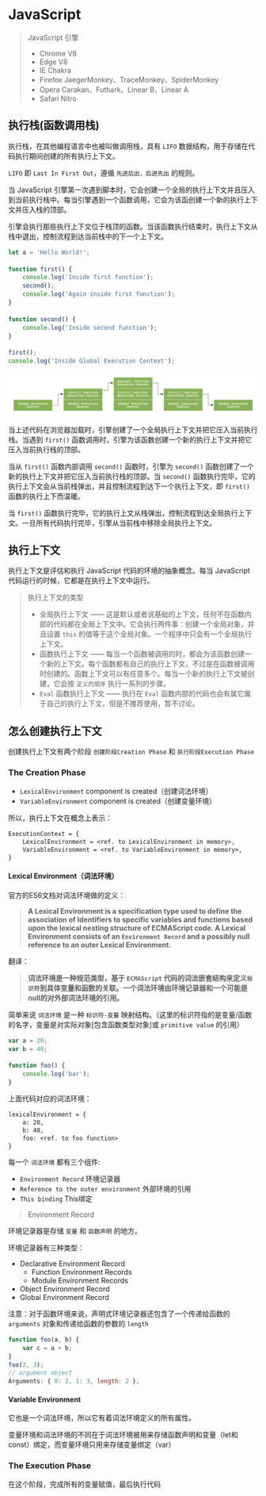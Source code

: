 # JavaScript

> JavaScript 引擎
>
> - Chrome V8
> - Edge V8
> - IE Chakra
> - Firefox JaegerMonkey、TraceMonkey、SpiderMonkey
> - Opera Carakan、Futhark、Linear B、Linear A
> - Safari Nitro

## 执行栈(函数调用栈)

执行栈，在其他编程语言中也被叫做调用栈，具有 `LIFO` 数据结构，用于存储在代码执行期间创建的所有执行上下文。

`LIFO` 即 `Last In First Out`，遵循 `先进后出，后进先出` 的规则。

当 JavaScript 引擎第一次遇到脚本时，它会创建一个全局的执行上下文并且压入到当前执行栈中。每当引擎遇到一个函数调用，它会为该函创建一个新的执行上下文并压入栈的顶部。

引擎会执行那些执行上下文位于栈顶的函数。当该函数执行结束时，执行上下文从栈中退出，控制流程到达当前栈中的下一个上下文。

```JavaScript
let a = 'Hello World!';

function first() {
    console.log('Inside first function');
    second();
    console.log('Again inside first function');
}

function second() {
    console.log('Inside second function');
}

first();
console.log('Inside Global Execution Context');
```

![执行栈 顺序](01%E5%9F%BA%E7%A1%80%E6%89%A7%E8%A1%8C%E6%A0%88EN.png)

当上述代码在浏览器加载时，引擎创建了一个全局执行上下文并把它压入当前执行栈。当遇到 `first()` 函数调用时，引擎为该函数创建一个新的执行上下文并把它压入当前执行栈的顶部。

当从 `first()` 函数内部调用 `second()` 函数时，引擎为 `second()` 函数创建了一个新的执行上下文并把它压入当前执行栈的顶部。当 `second()` 函数执行完毕，它的执行上下文会从当前栈弹出，并且控制流程到达下一个执行上下文，即 `first()` 函数的执行上下而温暖。

当 `first()` 函数执行完毕，它的执行上文从栈弹出，控制流程到达全局执行上下文。一旦所有代码执行完毕，引擎从当前栈中移除全局执行上下文。

## 执行上下文  

执行上下文是评估和执行 JavaScript 代码的环境的抽象概念。每当 JavaScript 代码运行的时候，它都是在执行上下文中运行。

> 执行上下文的类型
>
> - 全局执行上下文 —— 这是默认或者说基础的上下文，任何不在函数内部的代码都在全局上下文中。它会执行两件事：创建一个全局对象，并且设置 `this` 的值等于这个全局对象。一个程序中只会有一个全局执行上下文。
> - 函数执行上下文 —— 每当一个函数被调用的时，都会为该函数创建一个新的上下文。每个函数都有自己的执行上下文，不过是在函数被调用时创建的。函数上下文可以有任意多个。每当一个新的执行上下文被创建，它会按 `定义的顺序` 执行一系列的步骤。
> - `Eval` 函数执行上下文 —— 执行在 `Eval` 函数内部的代码也会有属它属于自己的执行上下文，但是不推荐使用，暂不讨论。

## 怎么创建执行上下文  

创建执行上下文有两个阶段 `创建阶段Creation Phase` 和 `执行阶段Execution Phase`

### The Creation Phase  

- `LexicalEnvironment` component is created（创建词法环境）  
- `VariableEnvironment` component is created（创建变量环境）  

所以，执行上下文在概念上表示：

```text
ExecutionContext = {
    LexicalEnvironment = <ref. to LexicalEnvironment in memory>,
    VariableEnvironment = <ref. to VariableEnvironment in memory>,
}
```

#### Lexical Environment（词法环境）

官方的ES6文档对词法环境做的定义：

> **A Lexical Environment is a specification type used to define the association of Identifiers to specific variables and functions based upon the lexical nesting structure of ECMAScript code. A Lexical Environment consists of an `Environment Record` and a possibly null reference to an outer Lexical Environment.**

翻译：

> **词法环境是一种规范类型，基于 `ECMAScript` 代码的词法嵌套结构来定义`标识符`到具体变量和函数的关联。一个词法环境由环境记录器和一个可能是null的对外部词法环境的引用。**

简单来说 `词法环境` 是一种 `标识符-变量` 映射结构。（这里的标识符指的是变量/函数的名字，变量是对实际对象[包含函数类型对象]或 `primitive value` 的引用）

```javascript
var a = 20;
var b = 40;

function foo() {
    console.log('bar');
}
```

上面代码对应的词法环境：

```text
lexicalEnvironment = {
    a: 20,
    b: 40,
    foo: <ref. to foo function>
}
```

每一个 `词法环境` 都有三个组件:

- `Environment Record` 环境记录器
- `Reference to the outer environment` 外部环境的引用
- `This binding` This绑定

> Environment Record

环境记录器是存储 `变量` 和 `函数声明` 的地方。

环境记录器有三种类型：

- Declarative Environment Record
  - Function Environment Records
  - Module Environment Records
- Object Environment Record
- Global Environment Record

注意：对于函数环境来说，声明式环境记录器还包含了一个传递给函数的 `arguments` 对象和传递给函数的参数的 `length`

```javascript
function foo(a, b) {
    var c = a + b;
}
foo(2, 3);
// argument object
Arguments: { 0: 2, 1: 3, length: 2 },
```

#### Variable Environment

它也是一个词法环境，所以它有着词法环境定义的所有属性。

变量环境和词法环境的不同在于词法环境被用来存储函数声明和变量（let和const）绑定，而变量环境只用来存储变量绑定（var）

### The Execution Phase

在这个阶段，完成所有的变量赋值，最后执行代码
